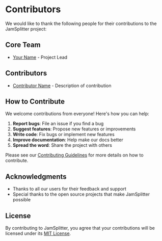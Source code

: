 # Contributors

We would like to thank the following people for their contributions to the JamSplitter project:

## Core Team

- [Your Name](https://github.com/yourusername) - Project Lead

## Contributors

- [Contributor Name](https://github.com/contributor) - Description of contribution

## How to Contribute

We welcome contributions from everyone! Here's how you can help:

1. **Report bugs**: File an issue if you find a bug
2. **Suggest features**: Propose new features or improvements
3. **Write code**: Fix bugs or implement new features
4. **Improve documentation**: Help make our docs better
5. **Spread the word**: Share the project with others

Please see our [Contributing Guidelines](CONTRIBUTING.md) for more details on how to contribute.

## Acknowledgments

- Thanks to all our users for their feedback and support
- Special thanks to the open source projects that make JamSplitter possible

## License

By contributing to JamSplitter, you agree that your contributions will be licensed under its [MIT License](LICENSE).
